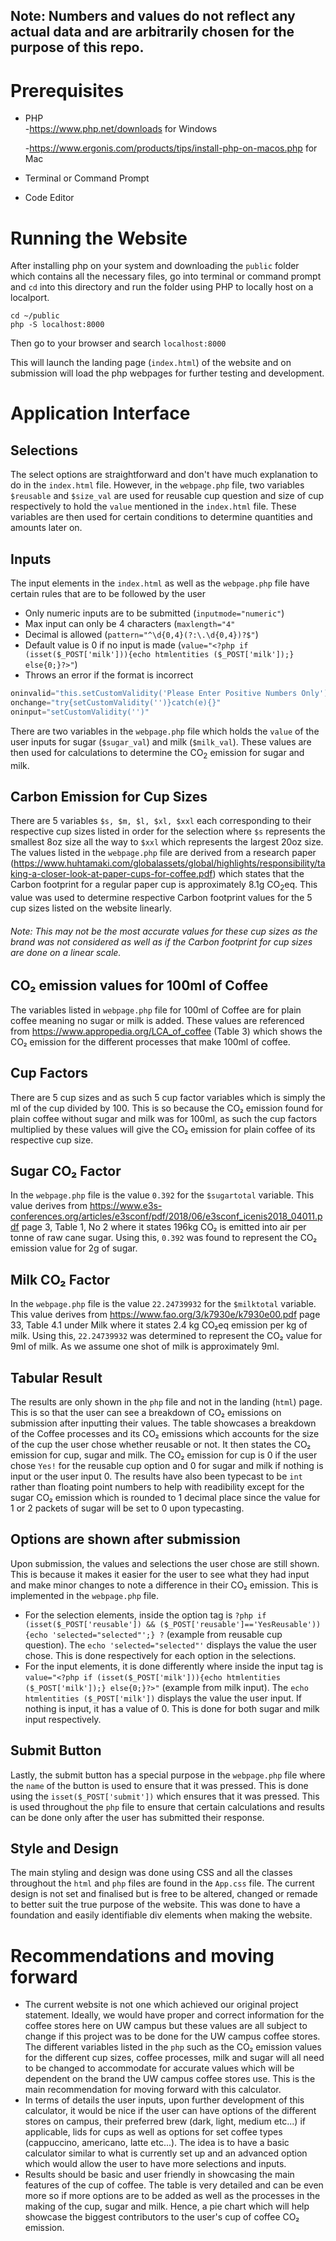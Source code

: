 ## Note: Numbers and values do not reflect any actual data and are arbitrarily chosen for the purpose of this repo. 



# Prerequisites
- PHP  
	-https://www.php.net/downloads for Windows
	
	-https://www.ergonis.com/products/tips/install-php-on-macos.php for Mac
- Terminal or Command Prompt
- Code Editor 

# Running the Website
After installing php on your system and downloading the `public` folder which contains all the necessary files, go into terminal or command prompt and `cd` into this directory and run the folder using PHP to locally host on a localport. 

```
cd ~/public
php -S localhost:8000
```
Then go to your browser and search 
`localhost:8000`

This will launch the landing page (`index.html`) of the website and on submission will load the php webpages for further testing and development. 

# Application Interface

## Selections

The select options are straightforward and don't have much explanation to do in the `index.html` file. However, in the `webpage.php` file, two variables `$reusable` and `$size_val` are used for reusable cup question and size of cup respectively to hold the `value` mentioned in the `index.html` file. These variables are then used for certain conditions to determine quantities and amounts later on. 

## Inputs

The input elements in the `index.html` as well as the `webpage.php` file have certain rules that are to be followed by the user
- Only numeric inputs are to be submitted (`inputmode="numeric"`)
- Max input can only be 4 characters (`maxlength="4"`
- Decimal is allowed (`pattern="^\d{0,4}(?:\.\d{0,4})?$"`)
- Default value is 0 if no input is made (`value="<?php if (isset($_POST['milk'])){echo htmlentities ($_POST['milk']);} else{0;}?>"`)
- Throws an error if the format is incorrect
```js
oninvalid="this.setCustomValidity('Please Enter Positive Numbers Only')"
onchange="try{setCustomValidity('')}catch(e){}" 
oninput="setCustomValidity('')"
```

There are two variables in the `webpage.php` file which holds the `value` of the user inputs for sugar (`$sugar_val`) and milk (`$milk_val`). These values are then used for calculations to determine the CO<sub>2</sub> emission for sugar and milk. 

## Carbon Emission for Cup Sizes

There are 5 variables `$s, $m, $l, $xl, $xxl` each corresponding to their respective cup sizes listed in order for the selection where `$s` represents the smallest 8oz size all the way to `$xxl` which represents the largest 20oz size. The values listed in the `webpage.php` file are derived from a research paper (https://www.huhtamaki.com/globalassets/global/highlights/responsibility/taking-a-closer-look-at-paper-cups-for-coffee.pdf) which states that the Carbon footprint for a regular paper cup is approximately 8.1g CO<sub>2</sub>eq. This value was used to determine respective Carbon footprint values for the 5 cup sizes listed on the website linearly. 
###### Note: This may not be the most accurate values for these cup sizes as the brand was not considered as well as if the Carbon footprint for cup sizes are done on a linear scale.  

## CO₂ emission values for 100ml of Coffee

The variables listed in `webpage.php` file for 100ml of Coffee are for plain coffee meaning no sugar or milk is added. These values are referenced from https://www.appropedia.org/LCA_of_coffee (Table 3) which shows the CO₂ emission for the different processes that make 100ml of coffee.

## Cup Factors

There are 5 cup sizes and as such 5 cup factor variables which is simply the ml of the cup divided by 100. This is so because the CO₂ emission found for plain coffee without sugar and milk was for 100ml, as such the cup factors multiplied by these values will give the CO₂ emission for plain coffee of its respective cup size. 

## Sugar CO₂ Factor

In the `webpage.php` file is the value `0.392` for the `$sugartotal` variable. This value derives from https://www.e3s-conferences.org/articles/e3sconf/pdf/2018/06/e3sconf_icenis2018_04011.pdf page 3, Table 1, No 2 where it states 196kg CO₂ is emitted into air per tonne of raw cane sugar. Using this, `0.392` was found to represent the CO₂ emission value for 2g of sugar. 

## Milk CO₂ Factor

In the `webpage.php` file is the value `22.24739932` for the `$milktotal` variable. This value derives from https://www.fao.org/3/k7930e/k7930e00.pdf page 33, Table 4.1 under Milk where it states 2.4 kg CO₂eq emission per kg of milk. Using this, `22.24739932` was determined to represent the CO₂ value for 9ml of milk. As we assume one shot of milk is approximately 9ml. 

## Tabular Result

The results are only shown in the `php` file and not in the landing (`html`) page. This is so that the user can see a breakdown of CO₂ emissions on submission after inputting their values. The table showcases a breakdown of the Coffee processes and its CO₂ emissions which accounts for the size of the cup the user chose whether reusable or not. It then states the CO₂ emission for cup, sugar and milk. The CO₂ emission for cup is 0 if the user chose `Yes!` for the reusable cup option and 0 for sugar and milk if nothing is input or the user input 0. The results have also been typecast to be `int` rather than floating point numbers to help with readibility except for the sugar CO₂ emission which is rounded to 1 decimal place since the value for 1 or 2 packets of sugar will be set to 0 upon typecasting. 

## Options are shown after submission

Upon submission, the values and selections the user chose are still shown. This is because it makes it easier for the user to see what they had input and make minor changes to note a difference in their CO₂ emission. This is implemented in the `webpage.php` file. 
- For the selection elements, inside the option tag is `?php if (isset($_POST['reusable']) && ($_POST['reusable']=='YesReusable')){echo 'selected="selected"';} ?` (example from reusable cup question). The `echo 'selected="selected"'` displays the value the user chose. This is done respectively for each option in the selections. 
- For the input elements, it is done differently where inside the input tag is `value="<?php if (isset($_POST['milk'])){echo htmlentities ($_POST['milk']);} else{0;}?>"` (example from milk input). The `echo htmlentities ($_POST['milk'])` displays the value the user input. If nothing is input, it has a value of 0. This is done for both sugar and milk input respectively. 

## Submit Button

Lastly, the submit button has a special purpose in the `webpage.php` file where the `name` of the button is used to ensure that it was pressed. This is done using the `isset($_POST['submit'])` which ensures that it was pressed. This is used throughout the `php` file to ensure that certain calculations and results can be done only after the user has submitted their response. 

## Style and Design

The main styling and design was done using CSS and all the classes throughout the `html` and `php` files are found in the `App.css` file. The current design is not set and finalised but is free to be altered, changed or remade to better suit the true purpose of the website. This was done to have a foundation and easily identifiable div elements when making the website. 

# Recommendations and moving forward

- The current website is not one which achieved our original project statement. Ideally, we would have proper and correct information for the coffee stores here on UW campus but these values are all subject to change if this project was to be done for the UW campus coffee stores. The different variables listed in the `php` such as the CO₂ emission values for the different cup sizes, coffee processes, milk and sugar will all need to be changed to accommodate for accurate values which will be dependent on the brand the UW campus coffee stores use. This is the main recommendation for moving forward with this calculator. 
- In terms of details the user inputs, upon further development of this calculator, it would be nice if the user can have options of the different stores on campus, their preferred brew (dark, light, medium etc...) if applicable, lids for cups as well as options for set coffee types (cappuccino, americano, latte etc...). The idea is to have a basic calculator similar to what is currently set up and an advanced option which would allow the user to have more selections and inputs. 
- Results should be basic and user friendly in showcasing the main features of the cup of coffee. The table is very detailed and can be even more so if more options are to be added as well as the processes in the making of the cup, sugar and milk. Hence, a pie chart which will help showcase the biggest contributors to the user's cup of coffee CO₂ emission. 
